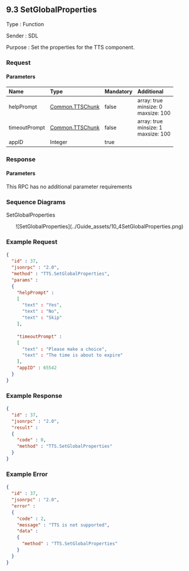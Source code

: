 ## 9.3 SetGlobalProperties

Type
: Function

Sender
: SDL

Purpose
: Set the properties for the TTS component.

### Request

#### Parameters

|Name|Type|Mandatory|Additional|
|:---|:---|:--------|:---------|
|helpPrompt|[Common.TTSChunk](../Guide_index/13.3Structs.md/#ttschunk)|false|array: true<br>minsize: 0<br>maxsize: 100|
|timeoutPrompt|[Common.TTSChunk](../Guide_index/13.3Structs.md/#ttschunk)|false|array: true<br>minsize: 1<br>maxsize: 100|
|appID|Integer|true||

### Response

#### Parameters

This RPC has no additional parameter requirements

### Sequence Diagrams

SetGlobalProperties
<center>![SetGlobalProperties](../Guide_assets/10_4SetGlobalProperties.png)</center>


### Example Request

```json
{
  "id" : 37,
  "jsonrpc" : "2.0",
  "method" : "TTS.SetGlobalProperties",
  "params" :
  {
    "helpPrompt" :
    [
      "text" : "Yes",
      "text" : "No",
      "text" : "Skip"
    ],

    "timeoutPrompt" :
    [
      "text" : "Please make a choice",
      "text" : "The time is about to expire"
    ],
    "appID" : 65542
  }
}
```
### Example Response

```json
{
  "id" : 37,
  "jsonrpc" : "2.0",
  "result" :
  {
    "code" : 0,
    "method" : "TTS.SetGlobalProperties"
  }
}
```

### Example Error

```json
{
  "id" : 37,
  "jsonrpc" : "2.0",
  "error" :
  {
    "code" : 2,
    "message" : "TTS is not supported",
    "data" :
    {
      "method" : "TTS.SetGlobalProperties"
    }
  }
}
```
